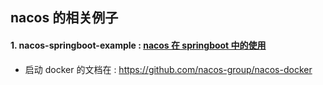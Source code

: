## nacos 的相关例子

#### 1. nacos-springboot-example : [nacos 在 springboot 中的使用](https://taojintianxia.github.io/2019/08/20/Nacos-%E7%BB%93%E5%90%88-Springboot-%E7%9A%84%E4%BE%8B%E5%AD%90/)
  - 启动 docker 的文档在 : https://github.com/nacos-group/nacos-docker
